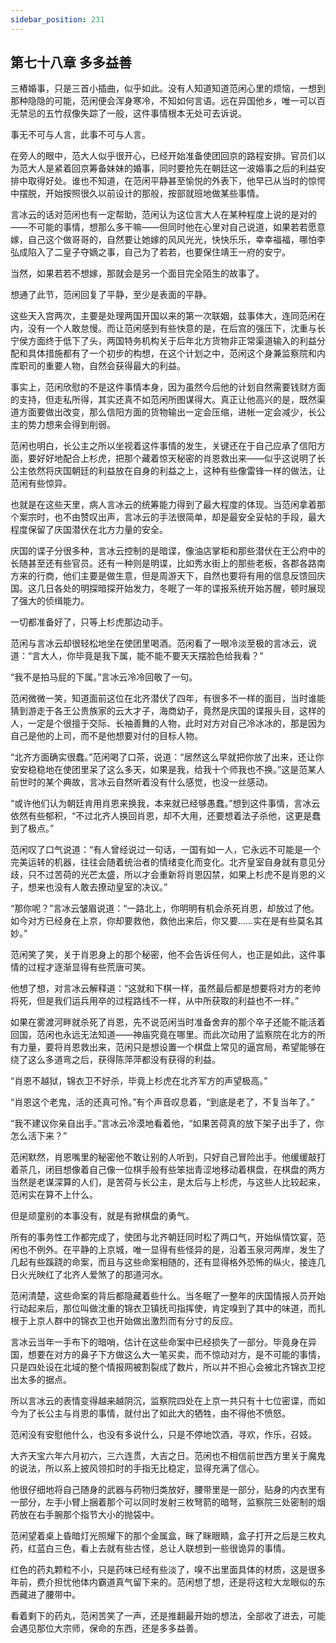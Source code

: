 ```yaml
---
sidebar_position: 231
---
```


## 第七十八章 **多多益善**

三樁婚事，只是三首小插曲，似乎如此。没有人知道知道范闲心里的烦恼，一想到那种隐隐的可能，范闲便会浑身寒冷，不知如何言语。远在异国他乡，唯一可以百无禁忌的五竹叔像失踪了一般，这件事情根本无处可去诉说。

事无不可与人言，此事不可与人言。

在旁人的眼中，范大人似乎很开心，已经开始准备使团回京的路程安排。官员们以为范大人是紧着回京筹备妹妹的婚事，同时要抢先在朝廷这一波婚事之后的利益安排中取得好处。谁也不知道，在范闲平静甚至愉悦的外表下，他早已从当时的惊愕中摆脱，开始按照很久以前设计的那般，按部就班地做某些事情。

言冰云的话对范闲也有一定帮助，范闲认为这位言大人在某种程度上说的是对的——不可能的事情，想那么多干嘛——但同时他在心里对自己说道，如果若若愿意嫁，自己这个做哥哥的，自然要让她嫁的风风光光，快快乐乐，幸幸福福，哪怕李弘成陷入了二皇子夺嫡之事，自己为了若若，也要保住靖王一府的安宁。

当然，如果若若不想嫁，那就会是另一个面目完全陌生的故事了。

想通了此节，范闲回复了平静，至少是表面的平静。

这些天入宫两次，主要是处理两国开国以来的第一次联姻，兹事体大，连同范闲在内，没有一个人敢怠慢。而让范闲感到有些快意的是，在后宫的强压下，沈重与长宁侯方面终于低下了头，两国特务机构关于后年北方货物非正常渠道输入的利益分配和具体措施都有了一个初步的构想，在这个计划之中，范闲这个身兼监察院和内库职司的重要人物，自然会获得最大的利益。

事实上，范闲欣慰的不是这件事情本身，因为虽然今后他的计划自然需要钱财方面的支持，但走私所得，其实还真不如范闲所图谋得大。真正让他高兴的是，既然渠道方面要做出改变，那么信阳方面的货物输出一定会压缩，进帐一定会减少，长公主的势力想来会得到削弱。

范闲也明白，长公主之所以坐视着这件事情的发生，关键还在于自己应承了信阳方面，要好好地配合上杉虎，把那个藏着惊天秘密的肖恩救出来——似乎这说明了长公主依然将庆国朝廷的利益放在自身的利益之上，这种有些像雷锋一样的做法，让范闲有些惊异。

也就是在这些天里，病人言冰云的统筹能力得到了最大程度的体现。当范闲拿着那个案宗时，也不由赞叹出声，言冰云的手法很简单，却是最安全妥帖的手段，最大程度保留了庆国潜伏在北方力量的安全。

庆国的谍子分很多种，言冰云控制的是暗谍，像油店掌柜和那些潜伏在王公府中的长随甚至还有些官员。还有一种则是明谍，比如秀水街上的那些老板，各郡各路南方来的行商，他们主要是做生意，但是周游天下，自然也要将有用的信息反馈回庆国。这几日各处的明探暗探开始发力，冬眠了一年的谍报系统开始苏醒，顿时展现了强大的侦缉能力。

一切都准备好了，只等上杉虎那边动手。

范闲与言冰云却很轻松地坐在使团里喝酒。范闲看了一眼冷淡至极的言冰云，说道：“言大人，你毕竟是我下属，能不能不要天天摆脸色给我看？”

“我不是拍马屁的下属。”言冰云冷冷回敬了一句。

范闲微微一笑，知道面前这位在北齐潜伏了四年，有很多不一样的面目，当时谁能猜到游走于各王公贵族家的云大才子，海商幼子，竟然是庆国的谍报头目，这样的人，一定是个很擅于交际、长袖善舞的人物，此时对方对自己冷冰冰的，那是因为自己是他的上司，而不是他想要对付的目标人物。

“北齐方面确实很蠢。”范闲喝了口茶，说道：“居然这么早就把你放了出来，还让你安安稳稳地在使团里呆了这么多天，如果是我，给我十个师我也不换。”这是范某人前世时的某个典故，言冰云自然听着没有什么感觉，也没一丝感动。

“或许他们认为朝廷肯用肖恩来换我，本来就已经够愚蠢。”想到这件事情，言冰云依然有些郁积，“不过北齐人换回肖恩，却不大用，还要想着法子杀他，这更是蠢到了极点。”

范闲叹了口气说道：“有人曾经说过一句话，一国有如一人，它永远不可能是一个完美运转的机器，往往会随着统治者的情绪变化而变化。北齐皇室自身就有意见分歧，只不过苦荷的光芒太盛，所以才会重新将肖恩囚禁，如果上杉虎不是肖恩的义子，想来也没有人敢去撩动皇室的决议。”

“那你呢？”言冰云皱眉说道：“一路北上，你明明有机会杀死肖恩，却放过了他。如今对方已经身在上京，你却要救他，救他出来后，你又要……实在是有些莫名其妙。”

范闲笑了笑，关于肖恩身上的那个秘密，他不会告诉任何人，也正是如此，这件事情的过程才逐渐显得有些荒唐可笑。

他想了想，对言冰云解释道：“这就和下棋一样，虽然最后都是想要将对方的老帅将死，但是我们运兵用卒的过程路线不一样，从中所获取的利益也不一样。”

如果在雾渡河畔就杀死了肖恩，先不说范闲当时准备舍弃的那个卒子还能不能活着回国，范闲也永远无法知道——神庙究竟在哪里。而此次动用了监察院在北方的所有力量，要将肖恩救出来，范闲只是想设置一个棋盘上常见的逼宫局，希望能够在绕了这么多道弯之后，获得陈萍萍都没有获得的利益。

“肖恩不越狱，锦衣卫不好杀，毕竟上杉虎在北齐军方的声望极高。”

“肖恩这个老鬼，活的还真可怜。”有个声音叹息着，“到底是老了，不复当年了。”

“我不建议你亲自出手。”言冰云冷漠地看着他，“如果苦荷真的放下架子出手了，你怎么活下来？”

范闲默然，肖恩嘴里的秘密他不敢让别的人听到，只好自己冒险出手。他缓缓敲打着茶几，闭目想像着自己像一位棋手般有些笨拙青涩地移动着棋盘，在棋盘的两方当然是老谋深算的人们，是苦荷与长公主，是太后与上杉虎，与这些人比较起来，范闲实在算不上什么。

但是顽童别的本事没有，就是有掀棋盘的勇气。

所有的事务性工作都完成了，使团与北齐朝廷同时松了两口气，开始纵情饮宴，范闲也不例外。在平静的上京城，唯一显得有些怪异的是，沿着玉泉河两岸，发生了几起有些蹊跷的命案，而且与这些命案相随的，还有显得格外恐怖的纵火，接连几日火光映红了北齐人爱煞了的那道河水。

范闲清楚，这些命案的背后都隐藏着些什么。当冬眠了一整年的庆国情报人员开始行动起来后，那位叫做沈重的锦衣卫镇抚司指挥使，肯定嗅到了其中的味道，而扎根于上京人群中的锦衣卫也开始做出激烈而有分寸的反应。

言冰云当年一手布下的暗哨，估计在这些命案中已经损失了一部分。毕竟身在异国，想要在对方的鼻子下方做这么大一笔买卖，而不惊动对方，是不可能的事情，只是四处设在北域的整个情报网被割裂成了数片，所以并不担心会被北齐锦衣卫挖出太多的据点。

所以言冰云的表情变得越来越阴沉，监察院四处在上京一共只有十七位密谍，而如今为了长公主与肖恩的事情，就付出了如此大的牺牲，由不得他不愤怒。

范闲没有安慰他什么，也没有多说什么，只是不停地饮酒，寻欢，作乐，召妓。

大齐天宝六年六月初六，三六连贯，大吉之日。范闲也不相信前世西方里关于魔鬼的说法，所以系上披风领扣时的手指无比稳定，显得充满了信心。

他很仔细地将自己随身的武器与药物归类放好，腰带里是一部分，贴身的内衣里有一部分，左手小臂上捆着那个可以同时发射三枚弩箭的暗弩，监察院三处密制的烟药放在右手腕那个指节大小的抛袋中。

范闲望着桌上昏暗灯光照耀下的那个金属盒，眯了眯眼睛，盒子打开之后是三枚丸药，红蓝白三色，看上去就有些古怪，总让人联想到一些很诡异的事情。

红色的药丸颗粒不小，只是药味已经有些淡了，嗅不出里面具体的材质，这是很多年前，费介担忧他体内霸道真气留下来的。范闲想了想，还是将这粒大龙眼似的东西藏进了腰带中。

看着剩下的药丸，范闲苦笑了一声，还是推翻最开始的想法，全部收了进去，可能会遇见那位大宗师，保命的东西，还是多多益善。


